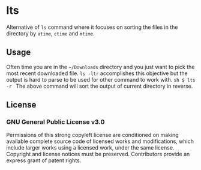 # lts
Alternative of `ls` command where it focuses on sorting the files in the
directory by `atime`, `ctime` and `mtime`.

## Usage 
Often time you are in the `~/Downloads` directory and you just want to
pick the most recent downloaded file. `ls -ltr` accomplishes this objective but
the output is hard to parse to be used for other command to work with.  ```sh $
lts -r ``` The above command will sort the output of current directory in
reverse.

## License 
### GNU General Public License v3.0 
Permissions of this strong copyleft license are conditioned on making available
complete source code of licensed works and modifications, which include larger
works using a licensed work, under the same license. Copyright and license
notices must be preserved.  Contributors provide an express grant of patent
rights.
